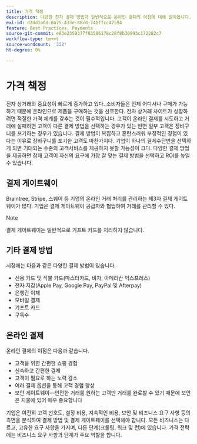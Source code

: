 ```yaml
---
title: 가격 책정
description: 다양한 전자 결제 방법과 일반적으로 온라인 결제의 이점에 대해 알아봅니다.
exl-id: d2dd1a6d-0a75-433e-88cd-74bffcc47594
feature: Best Practices, Payments
source-git-commit: e83e2359377f03506178c28f8b30993c172282c7
workflow-type: tm+mt
source-wordcount: '332'
ht-degree: 0%

---
```


# 가격 책정

전자 상거래의 중요성이 빠르게 증가하고 있다. 소비자들은 언제 어디서나 구매가 가능하기 때문에 온라인으로 제품을 구매하는 것을 선호한다. 전자 상거래 사이트가 성장하려면 적절한 가격 체계를 갖추는 것이 필수적입니다. 고객이 온라인 결제를 시도하고 거래에 실패하면 고객이 다른 결제 방법을 선택하는 경우가 있는 반면 일부 고객은 장바구니를 포기하는 경우가 있습니다. 결제 방법이 복잡하고 혼란스러워 부정적인 경험이 있다는 이유로 장바구니를 포기한 고객도 마찬가지다. 기업이 하나의 결제수단만을 선택하게 되면 기대되는 수준의 고객서비스를 제공하지 못할 가능성이 크다. 다양한 결제 방법을 제공하면 잠재 고객이 자신의 요구에 가장 잘 맞는 결제 방법을 선택하고 ROI를 높일 수 있습니다.

## 결제 게이트웨이

Braintree, Stripe, 스퀘어 등 기업의 온라인 거래 처리를 관리하는 제3자 결제 게이트웨이가 많다. 기업은 결제 게이트웨이 공급자와 협업하여 거래를 관리할 수 있다.

>[!NOTE]
>
>결제 게이트웨이는 일반적으로 기프트 카드를 처리하지 않습니다.

## 기타 결제 방법

시장에는 다음과 같은 다양한 결제 방법이 있습니다.

- 신용 카드 및 직불 카드(마스터카드, 비자, 아메리칸 익스프레스)
- 전자 지갑(Apple Pay, Google Pay, PayPal 및 Afterpay)
- 은행간 이체
- 모바일 결제
- 기프트 카드
- 구독수

## 온라인 결제

온라인 결제의 이점은 다음과 같습니다.

- 고객을 위한 간편한 쇼핑 경험
- 신속하고 간편한 결제
- 고객이 필요로 하는 노력 감소
- 여러 결제 옵션을 통해 고객 경험 향상
- 보안 게이트웨이—안전한 거래를 원하는 고객만 거래를 완료할 수 있기 때문에 보안은 지불에 있어 매우 중요합니다

기업은 여전히 고객 선호도, 설정 비용, 지속적인 비용, 보안 및 비즈니스 요구 사항 등의 측면을 분석하여 결제 방법 및 결제 게이트웨이를 선택해야 합니다. 모든 비즈니스는 다르고, 고유한 요구 사항을 가지며, 다른 단계(크롤링, 워크 및 런)에 있습니다. 가격 전략에는 비즈니스 요구 사항과 단계가 주요 역할을 합니다.

